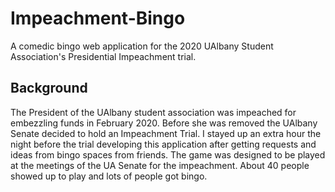 # Impeachment-Bingo
A comedic bingo web application for the 2020 UAlbany Student Association's Presidential Impeachment trial.

## Background
The President of the UAlbany student association was impeached for embezzling funds in February 2020. Before she was removed the UAlbany Senate decided to hold an Impeachment Trial. I stayed up an extra hour the night before the trial developing this application after getting requests and ideas from bingo spaces from friends. The game was designed to be played at the meetings of the UA Senate for the impeachment. About 40 people showed up to play and lots of people got bingo. 

